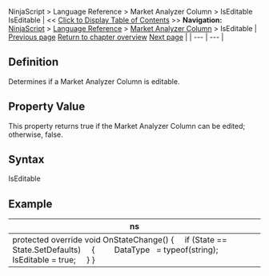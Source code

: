 ﻿
NinjaScript > Language Reference > Market Analyzer Column > IsEditable
IsEditable
| << [Click to Display Table of Contents](iseditable.md) >> **Navigation:**     [NinjaScript](ninjascript-1.md) > [Language Reference](language_reference_wip-1.md) > [Market Analyzer Column](market_analyzer_column-1.md) > IsEditable | [Previous page](formatdecimals-1.md) [Return to chapter overview](market_analyzer_column-1.md) [Next page](onrender2-1.md) |
| --- | --- |
## Definition
Determines if a Market Analyzer Column is editable.
 
## Property Value
This property returns true if the Market Analyzer Column can be edited; otherwise, false.
 
## Syntax
IsEditable
## 
## Example
| ns |
| --- |
| protected override void OnStateChange() {      if (State == State.SetDefaults)      {           DataType   = typeof(string);           IsEditable = true;      } } |

